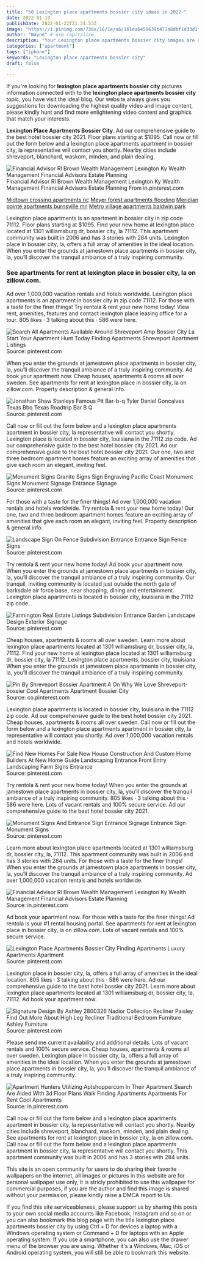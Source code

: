 ```yaml
---
title: "50 Lexington place apartments bossier city ideas in 2022 "
date: 2022-01-19
publishDate: 2022-01-22T21:34:53Z
image: "https://i.pinimg.com/736x/16/1e/a6/161ea6459639b471a8dbf1d33d1fd202.jpg"
author: "Wayne" # use capitalize
description: "Your Lexington place apartments bossier city images are ready in this website. Lexington place apartments bossier city are a topic that is being searched for and liked by netizens now. You can Download the Lexington place apartments bossier city files here. Download all free images."
categories: ["apartment"]
tags: ["iphone"]
keywords: "Lexington place apartments bossier city"
draft: false

---
```


If you're looking for **lexington place apartments bossier city** pictures information connected with to the **lexington place apartments bossier city** topic, you have visit the ideal  blog.  Our website always  gives you  suggestions  for downloading  the highest  quality video and image  content, please kindly hunt and find more enlightening video content and graphics  that match your interests.

**Lexington Place Apartments Bossier City**. Ad our comprehensive guide to the best hotel bossier city 2021. Floor plans starting at $1095. Call now or fill out the form below and a lexington place apartments apartment in bossier city, la representative will contact you shortly. Nearby cities include shreveport, blanchard, waskom, minden, and plain dealing.

![Financial Advisor Rl Brown Wealth Management Lexington Ky Wealth Management Financial Advisors Estate Planning](https://i.pinimg.com/originals/03/a1/3d/03a13d5ffdf9989dd0532279d9865d24.png "Financial Advisor Rl Brown Wealth Management Lexington Ky Wealth Management Financial Advisors Estate Planning")
Financial Advisor Rl Brown Wealth Management Lexington Ky Wealth Management Financial Advisors Estate Planning From in.pinterest.com

[Midtown crossing apartments nc](/midtown-crossing-apartments-nc/)
[Meyer forest apartments flooding](/meyer-forest-apartments-flooding/)
[Meridian pointe apartments burnsville mn](/meridian-pointe-apartments-burnsville-mn/)
[Metro village apartments baldwin park](/metro-village-apartments-baldwin-park/)

Lexington place apartments is an apartment in bossier city in zip code 71112. Floor plans starting at $1095. Find your new home at lexington place located at 1301 williamsburg dr, bossier city, la 71112. This apartment community was built in 2006 and has 3 stories with 284 units. Lexington place in bossier city, la, offers a full array of amenities in the ideal location. When you enter the grounds at jamestown place apartments in bossier city, la, you’ll discover the tranquil ambiance of a truly inspiring community.

### See apartments for rent at lexington place in bossier city, la on zillow.com.

Ad over 1,000,000 vacation rentals and hotels worldwide. Lexington place apartments is an apartment in bossier city in zip code 71112. For those with a taste for the finer things! Try rentola &amp; rent your new home today! View rent, amenities, features and contact lexington place leasing office for a tour. 805 likes · 3 talking about this · 586 were here.


![Search All Apartments Available Around Shreveport Amp Bossier City La Start Your Apartment Hunt Today Finding Apartments Shreveport Apartment Listings](https://i.pinimg.com/474x/f5/08/26/f50826dae8e8e3d653f04475fa7dce0d.jpg "Search All Apartments Available Around Shreveport Amp Bossier City La Start Your Apartment Hunt Today Finding Apartments Shreveport Apartment Listings")
Source: pinterest.com

When you enter the grounds at jamestown place apartments in bossier city, la, you’ll discover the tranquil ambiance of a truly inspiring community. Ad book your apartment now. Cheap houses, apartments &amp; rooms all over sweden. See apartments for rent at lexington place in bossier city, la on zillow.com. Property description &amp; general info.

![Jonathan Shaw Stanleys Famous Pit Bar-b-q Tyler Daniel Goncalves Texas Bbq Texas Roadtrip Bar B Q](https://i.pinimg.com/736x/e1/ae/95/e1ae95e2bf0f16a4b278d22348a80e45--goncalves-daniel-oconnell.jpg "Jonathan Shaw Stanleys Famous Pit Bar-b-q Tyler Daniel Goncalves Texas Bbq Texas Roadtrip Bar B Q")
Source: pinterest.com

Call now or fill out the form below and a lexington place apartments apartment in bossier city, la representative will contact you shortly. Lexington place is located in bossier city, louisiana in the 71112 zip code. Ad our comprehensive guide to the best hotel bossier city 2021. Ad our comprehensive guide to the best hotel bossier city 2021. Our one, two and three bedroom apartment homes feature an exciting array of amenities that give each room an elegant, inviting feel.

![Monument Signs Granite Signs Sign Engraving Pacific Coast Monument Signs Monument Signage Entrance Signage](https://i.pinimg.com/originals/6e/62/1f/6e621f609f81cf98f2272d4ca218b230.jpg "Monument Signs Granite Signs Sign Engraving Pacific Coast Monument Signs Monument Signage Entrance Signage")
Source: pinterest.com

For those with a taste for the finer things! Ad over 1,000,000 vacation rentals and hotels worldwide. Try rentola &amp; rent your new home today! Our one, two and three bedroom apartment homes feature an exciting array of amenities that give each room an elegant, inviting feel. Property description &amp; general info.

![Landscape Sign On Fence Subdivision Entrance Entrance Sign Fence Signs](https://i.pinimg.com/474x/c5/22/f6/c522f645c6843eca85e62906a1ce2a6c--sign-on-landscaping-ideas.jpg "Landscape Sign On Fence Subdivision Entrance Entrance Sign Fence Signs")
Source: pinterest.com

Try rentola &amp; rent your new home today! Ad book your apartment now. When you enter the grounds at jamestown place apartments in bossier city, la, you’ll discover the tranquil ambiance of a truly inspiring community. Our tranquil, inviting community is located just outside the north gate of barksdale air force base, near shopping, dining and entertainment. Lexington place apartments is located in bossier city, louisiana in the 71112 zip code.

![Farmington Real Estate Listings Subdivision Entrance Garden Landscape Design Exterior Signage](https://i.pinimg.com/originals/b0/c1/d9/b0c1d9aa0ad01ae5062a797b9a9db829.jpg "Farmington Real Estate Listings Subdivision Entrance Garden Landscape Design Exterior Signage")
Source: pinterest.com

Cheap houses, apartments &amp; rooms all over sweden. Learn more about lexington place apartments located at 1301 williamsburg dr, bossier city, la, 71112. Find your new home at lexington place located at 1301 williamsburg dr, bossier city, la 71112. Lexington place apartments, bossier city, louisiana. When you enter the grounds at jamestown place apartments in bossier city, la, you’ll discover the tranquil ambiance of a truly inspiring community.

![Pin By Shreveport Bossier Apartment A On Why We Love Shreveport-bossier Cool Apartments Apartment Bossier City](https://i.pinimg.com/originals/12/ef/a5/12efa5512de228883f2303767e763452.png "Pin By Shreveport Bossier Apartment A On Why We Love Shreveport-bossier Cool Apartments Apartment Bossier City")
Source: co.pinterest.com

Lexington place apartments is located in bossier city, louisiana in the 71112 zip code. Ad our comprehensive guide to the best hotel bossier city 2021. Cheap houses, apartments &amp; rooms all over sweden. Call now or fill out the form below and a lexington place apartments apartment in bossier city, la representative will contact you shortly. Ad over 1,000,000 vacation rentals and hotels worldwide.

![Find New Homes For Sale New House Construction And Custom Home Builders At New Home Guide Landscaping Entrance Front Entry Landscaping Farm Signs Entrance](https://i.pinimg.com/736x/ee/23/cc/ee23ccbf9a7d33aed0e4cdfa125fc869.jpg "Find New Homes For Sale New House Construction And Custom Home Builders At New Home Guide Landscaping Entrance Front Entry Landscaping Farm Signs Entrance")
Source: pinterest.com

Try rentola &amp; rent your new home today! When you enter the grounds at jamestown place apartments in bossier city, la, you’ll discover the tranquil ambiance of a truly inspiring community. 805 likes · 3 talking about this · 586 were here. Lots of vacant rentals and 100% secure service. Ad our comprehensive guide to the best hotel bossier city 2021.

![Monument Signs And Entrance Sign Entrance Signage Entrance Sign Monument Signs](https://i.pinimg.com/736x/61/f8/f0/61f8f0a1db571b49e7527e5d4b1564ca--signage-gated-community.jpg "Monument Signs And Entrance Sign Entrance Signage Entrance Sign Monument Signs")
Source: pinterest.com

Learn more about lexington place apartments located at 1301 williamsburg dr, bossier city, la, 71112. This apartment community was built in 2006 and has 3 stories with 284 units. For those with a taste for the finer things! When you enter the grounds at jamestown place apartments in bossier city, la, you’ll discover the tranquil ambiance of a truly inspiring community. Ad over 1,000,000 vacation rentals and hotels worldwide.

![Financial Advisor Rl Brown Wealth Management Lexington Ky Wealth Management Financial Advisors Estate Planning](https://i.pinimg.com/originals/03/a1/3d/03a13d5ffdf9989dd0532279d9865d24.png "Financial Advisor Rl Brown Wealth Management Lexington Ky Wealth Management Financial Advisors Estate Planning")
Source: in.pinterest.com

Ad book your apartment now. For those with a taste for the finer things! Ad rentola is your #1 rental housing portal. See apartments for rent at lexington place in bossier city, la on zillow.com. Lots of vacant rentals and 100% secure service.

![Lexington Place Apartments Bossier City Finding Apartments Luxury Apartments Apartment](https://i.pinimg.com/564x/30/a2/03/30a203230c2e70c2733d896ab031fd8a.jpg "Lexington Place Apartments Bossier City Finding Apartments Luxury Apartments Apartment")
Source: pinterest.com

Lexington place in bossier city, la, offers a full array of amenities in the ideal location. 805 likes · 3 talking about this · 586 were here. Ad our comprehensive guide to the best hotel bossier city 2021. Learn more about lexington place apartments located at 1301 williamsburg dr, bossier city, la, 71112. Ad book your apartment now.

![Signature Design By Ashley 2800326 Nadior Collection Recliner Paisley Find Out More About High Leg Recliner Traditional Bedroom Furniture Ashley Furniture](https://i.pinimg.com/originals/27/4c/7a/274c7aa2cbff56aad58676193b4a1033.jpg "Signature Design By Ashley 2800326 Nadior Collection Recliner Paisley Find Out More About High Leg Recliner Traditional Bedroom Furniture Ashley Furniture")
Source: pinterest.com

Please send me current availability and additional details. Lots of vacant rentals and 100% secure service. Cheap houses, apartments &amp; rooms all over sweden. Lexington place in bossier city, la, offers a full array of amenities in the ideal location. When you enter the grounds at jamestown place apartments in bossier city, la, you’ll discover the tranquil ambiance of a truly inspiring community.

![Apartment Hunters Utilizing Aptshoppercom In Their Apartment Search Are Aided With 3d Floor Plans Walk Finding Apartments Apartments For Rent Cool Apartments](https://i.pinimg.com/736x/16/1e/a6/161ea6459639b471a8dbf1d33d1fd202.jpg "Apartment Hunters Utilizing Aptshoppercom In Their Apartment Search Are Aided With 3d Floor Plans Walk Finding Apartments Apartments For Rent Cool Apartments")
Source: in.pinterest.com

Call now or fill out the form below and a lexington place apartments apartment in bossier city, la representative will contact you shortly. Nearby cities include shreveport, blanchard, waskom, minden, and plain dealing. See apartments for rent at lexington place in bossier city, la on zillow.com. Call now or fill out the form below and a lexington place apartments apartment in bossier city, la representative will contact you shortly. This apartment community was built in 2006 and has 3 stories with 284 units.

This site is an open community for users to do sharing their favorite wallpapers on the internet, all images or pictures in this website are for personal wallpaper use only, it is stricly prohibited to use this wallpaper for commercial purposes, if you are the author and find this image is shared without your permission, please kindly raise a DMCA report to Us.

If you find this site serviceableness, please support us by sharing this posts to your own social media accounts like Facebook, Instagram and so on or you can also bookmark this blog page with the title lexington place apartments bossier city by using Ctrl + D for devices a laptop with a Windows operating system or Command + D for laptops with an Apple operating system. If you use a smartphone, you can also use the drawer menu of the browser you are using. Whether it's a Windows, Mac, iOS or Android operating system, you will still be able to bookmark this website.
